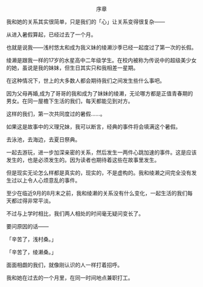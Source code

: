 <p align="center">序章</p>

我和她的关系其实很简单，只是我们的「心」让关系变得很复杂——

从进入暑假算起，已经过去了一个月。

也就是说我——浅村悠太和成为我义妹的绫濑沙季已经一起度过了第一次的长假。

绫濑是跟我一样的17岁的水星高中二年级学生。在校内被称为传说中的超级美少女的她，虽说是我的妹妹，但生日其实只和我相差一星期。

在这种情况下，世上的大多数人都会期待我们之间发生些什么事吧。

因为父母再婚,成为了哥哥的我和成为了妹妹的绫濑，无论哪方都是正值青春期的男女。在同一屋檐下生活的我们，每天都能见到对方。

这样的我们，第一次共同度过的暑假……。

如果这是故事中的义理兄妹，我可以断言，经典的事件将会填满这个暑假。

去泳池，去海边，去夏日祭典。

一起去游玩，进一步加深亲密的关系，然后发生一两件心跳加速的事件。这是应该发生的，也是必须发生的。因为读者也期待着这些在故事里发生。

但是现实无论怎么样都是真实的，现实的，不是虚构的。我和绫濑之间完全没有发生过以上令人心烦意乱的事件。

至少在临近9月的8月末之前，我和绫濑的关系没有什么变化，一起生活的我们每天都过得非常平淡。

不过与上学时相比，我们两人相处的时间毫无疑问变长了。

要问原因的话——

「辛苦了，浅村桑。」

「辛苦了，绫濑桑。」

面面相觑的我们，就像刚认识的人一样打着招呼。

我和她在过去的一个月里，在同一时间地点兼职打工。

